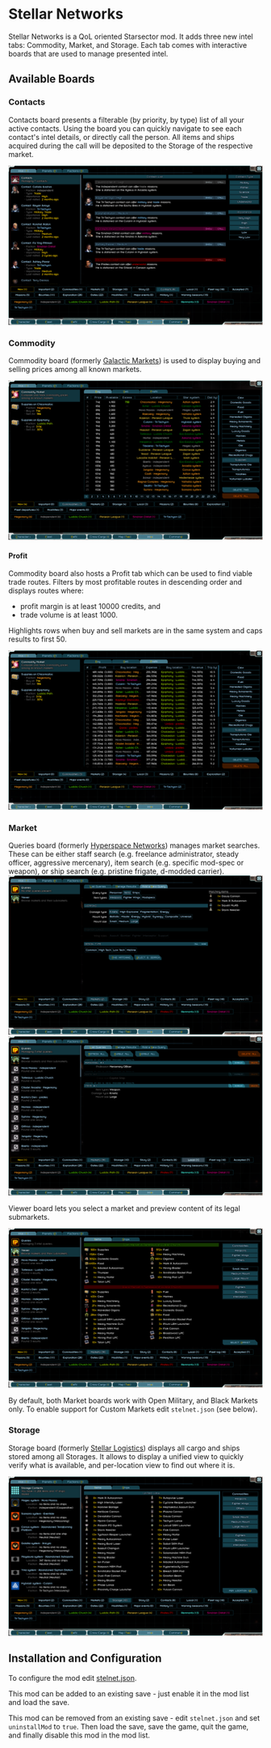 # Stellar Networks

Stellar Networks is a QoL oriented Starsector mod.
It adds three new intel tabs: Commodity, Market, and Storage.
Each tab comes with interactive boards that are used to manage presented intel.

## Available Boards

### Contacts

Contacts board presents a filterable (by priority, by type) list of all your active contacts.
Using the board you can quickly navigate to see each contact's intel details, or directly call the person.
All items and ships acquired during the call will be deposited to the Storage of the respective market.

![Contacts](images/contacts.png?raw=1)

### Commodity

Commodity board (formerly [Galactic Markets](https://fractalsoftworks.com/forum/index.php?topic=19383)) is used to display buying and selling prices among all known markets.

![Commodity](images/commodity.png?raw=1)

#### Profit

Commodity board also hosts a Profit tab which can be used to find viable trade routes.
Filters by most profitable routes in descending order and displays routes where:

-   profit margin is at least 10000 credits, and
-   trade volume is at least 1000.

Highlights rows when buy and sell markets are in the same system and caps results to first 50.

![Profit](images/profit.png?raw=1)

### Market

Queries board (formerly [Hyperspace Networks](https://fractalsoftworks.com/forum/index.php?topic=19252)) manages market searches.
These can be either staff search (e.g. freelance administrator, steady officer, aggressive mercenary), item search (e.g. specific mod-spec or weapon), or ship search (e.g. pristine frigate, d-modded carrier).
![Add a New Tab](images/market1.png?raw=1)
![Query List](images/market2.png?raw=1)

Viewer board lets you select a market and preview content of its legal submarkets.

![Viewer](images/viewer.png?raw=1)

By default, both Market boards work with Open Military, and Black Markets only.
To enable support for Custom Markets edit `stelnet.json` (see below).

### Storage

Storage board (formerly [Stellar Logistics](https://fractalsoftworks.com/forum/index.php?topic=18948)) displays all cargo and ships stored among all Storages.
It allows to display a unified view to quickly verify what is available, and per-location view to find out where it is.

![Storage](images/storage.png?raw=1)

## Installation and Configuration

To configure the mod edit [stelnet.json](assets/stelnet.json).

This mod can be added to an existing save - just enable it in the mod list and load the save.

This mod can be removed from an existing save - edit `stelnet.json` and set `uninstallMod` to `true`.
Then load the save, save the game, quit the game, and finally disable this mod in the mod list.
